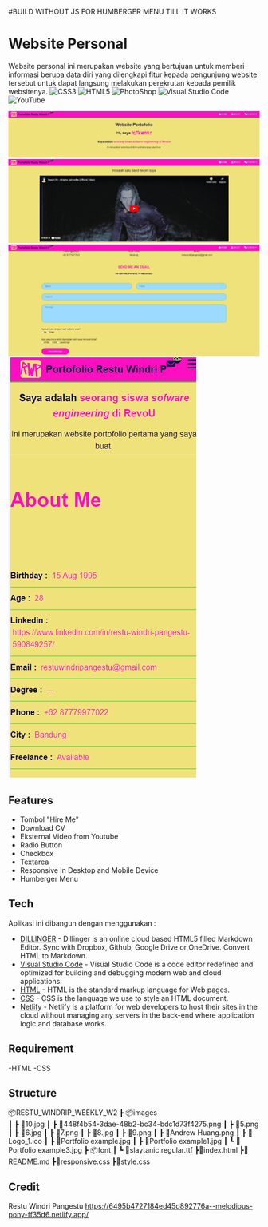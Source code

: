 #BUILD WITHOUT JS FOR HUMBERGER MENU TILL IT WORKS
# Website Personal
Website personal ini merupakan website yang bertujuan untuk memberi informasi berupa data diri yang dilengkapi fitur kepada pengunjung website tersebut untuk dapat langsung melakukan perekrutan kepada pemilik websitenya.
![CSS3](https://img.shields.io/badge/css3-%231572B6.svg?style=for-the-badge&logo=css3&logoColor=white)  ![HTML5](https://img.shields.io/badge/html5-%23E34F26.svg?style=for-the-badge&logo=html5&logoColor=white)   ![PhotoShop](https://img.shields.io/badge/adobe%20photoshop-%2331A8FF.svg?style=for-the-badge&logo=adobe%20photoshop&logoColor=white)    ![Visual Studio Code](https://img.shields.io/badge/Visual%20Studio%20Code-0078d7.svg?style=for-the-badge&logo=visual-studio-code&logoColor=white)    ![YouTube](https://img.shields.io/badge/YouTube-%23FF0000.svg?style=for-the-badge&logo=YouTube&logoColor=white)

![alt text](https://github.com/RevoU-FSSE-2/week-2-spongerest/blob/main/Restu_windriP_Weekly_W2/images/SS%20W2%201.png?raw=true)
![alt text](https://github.com/RevoU-FSSE-2/week-2-spongerest/blob/main/Restu_windriP_Weekly_W2/images/SS%20W2%202.png?raw=true)
![alt text](https://github.com/RevoU-FSSE-2/week-2-spongerest/blob/main/Restu_windriP_Weekly_W2/images/SS%20W2%203.png?raw=true)
![alt text](https://github.com/RevoU-FSSE-2/week-2-spongerest/blob/main/Restu_windriP_Weekly_W2/images/SS%20W2%204.png?raw=true)

## Features

- Tombol "Hire Me"
- Download CV
- Eksternal Video from Youtube
- Radio Button
- Checkbox
- Textarea
- Responsive in Desktop and Mobile Device
- Humberger Menu

## Tech

Aplikasi ini dibangun dengan menggunakan :

- [DILLINGER](https://dillinger.io/) - Dillinger is an online cloud based HTML5 filled Markdown Editor. Sync with Dropbox, Github, Google Drive or OneDrive. Convert HTML to Markdown.
- [Visual Studio Code](https://code.visualstudio.com/) - Visual Studio Code is a code editor redefined and optimized for building and debugging modern web and cloud applications.
- [HTML](https://html.com/) - HTML is the standard markup language for Web pages.
- [CSS](https://www.w3schools.com/css/) - CSS is the language we use to style an HTML document.
- [Netlify](https://www.netlify.com/) - Netlify is a platform for web developers to host their sites in the cloud without managing any servers in the back-end where application logic and database works.

## Requirement
-HTML
-CSS

## Structure
📦RESTU_WINDRIP_WEEKLY_W2
┣ 📦images    
┃   ┣ 📜10.jpg
┃   ┣ 📜448f4b54-3dae-48b2-bc34-bdc1d73f4275.png
┃   ┣ 📜5.png
┃   ┣ 📜6.jpg
┃   ┣ 📜7.png
┃   ┣ 📜8.jpg
┃   ┣ 📜9.png
┃   ┣ 📜Andrew Huang.png
┃   ┣ 📜Logo_1.ico
┃   ┣ 📜Portfolio example.jpg
┃   ┣ 📜Portfolio example1.jpg
┃   ┗ 📜Portfolio example3.jpg
┣ 📦font
┃   ┗ 📜slaytanic.regular.ttf
┣📜index.html
┣📜README.md
┣📜responsive.css
┣📜style.css

## Credit

Restu Windri Pangestu
https://6495b4727184ed45d892776a--melodious-pony-ff35d6.netlify.app/
